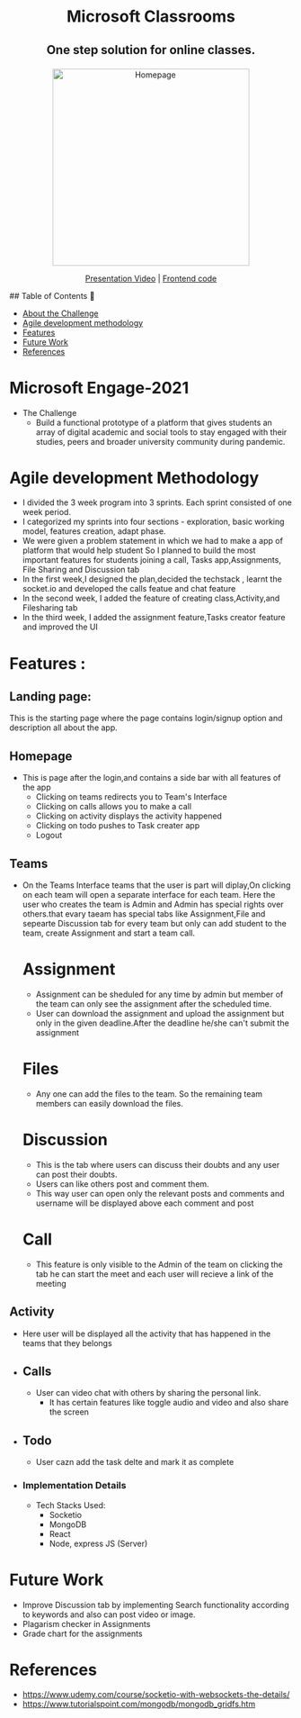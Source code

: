 # <p align ="center" >Microsoft Classrooms</p>
## <p align ="center" >One step solution for online classes.</p>

<p align ="center" ><img src="https://imagizer.imageshack.com/img922/2433/OT8f1H.png" height="350px" alt="Homepage"/></p>
<p align ="center"> <a href="https://www.youtube.com/watch?v=WClPDBkZvZk">Presentation Video</a> | <a href="https://github.com/sravani-7701/microsoft-classrooms-client">Frontend code</a></p>
## Table of Contents 📕

- [About the Challenge](#microsoft-engage-2021)
- [Agile development methodology](#agile-development-methodology)
- [Features](#features-)
- [Future Work](#future-work)
- [References](#references)

# Microsoft Engage-2021
* The Challenge
	* Build a functional prototype of a platform that gives students an array of digital academic and social tools to stay engaged with  their studies, peers and broader university community during pandemic.
# Agile development Methodology

* I divided the 3 week  program into 3 sprints. Each sprint consisted of one week period.
* I categorized my sprints into four sections - exploration, basic working model, features creation, adapt phase.
* We were given a problem statement in which we had to make a app of platform that would help student
 So I planned to build the most important features for students joining a call, Tasks app,Assignments, File Sharing and Discussion tab
* In the first week,I designed the plan,decided the techstack , learnt the socket.io and developed the calls featue and chat feature
* In the second week, I added the feature of creating class,Activity,and Filesharing tab
* In the third week, I added the assignment feature,Tasks creator feature and improved the UI

# Features :
## Landing page:
 This is the starting page where the page contains login/signup option and description all about the app.
## Homepage
* This is page after the login,and contains a side bar with all features of the app
	* Clicking on teams redirects you to Team's Interface
    * Clicking on calls allows you to make a call
	* Clicking on activity displays the activity happened
    * Clicking on todo pushes to Task creater app 
	* Logout
## Teams
* On the Teams Interface teams that the user is part will diplay,On clicking on each team will open a separate interface for each team.
  Here the user who creates the team is Admin and Admin has special rights over others.that evary taeam has special tabs like Assignment,File and sepearte Discussion tab for every team but only can add student to the team, create Assignment  and start a team call.
    # Assignment
    *  Assignment can be sheduled for any time by admin but member of the team can only see the assignment after the scheduled time.
	*  User can download the assignment and upload the assignment but only in the given deadline.After the deadline he/she can't submit the  assignment
    # Files
	* Any one can add the files to the team. So the remaining team members can easily download the files.
    # Discussion
	* This is the tab where users can discuss their doubts and any user can post their doubts.
	* Users can like others post and comment them.
	* This way user can open only the relevant posts and comments and username will be displayed above each comment and post
    # Call
	* This feature is only visible to the Admin of the team on clicking the tab he can start the meet and each user will recieve a link   of the meeting

## Activity
* Here user will be displayed all the activity that has happened in the teams that they belongs
* ## Calls
	* User can video chat with others by sharing the personal link.
		* It has certain features like toggle audio and video and also share the screen
* ## Todo
	* User  cazn add the task delte and mark it as complete

* ### Implementation Details
	* Tech Stacks Used:
		* Socketio
		* MongoDB
		* React
		*  Node, express JS (Server)
# Future Work
* Improve Discussion tab by implementing Search functionality according to keywords and also can post video or image.
* Plagarism checker in Assignments 
* Grade chart for the assignments
# References
* https://www.udemy.com/course/socketio-with-websockets-the-details/
* https://www.tutorialspoint.com/mongodb/mongodb_gridfs.htm
